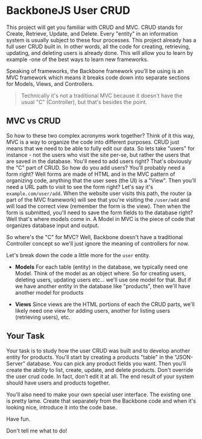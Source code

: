 # BackboneJS User CRUD

This project will get you familiar with CRUD and MVC. CRUD stands for Create, Retrieve, Update, and Delete. Every "entity" in an information system is usually subject to these four processes. This project already has a full user CRUD built in. In other words, all the code for creating, retrieving, updating, and deleting users is already done. This will allow you to learn by example -one of the best ways to learn new frameworks.

Speaking of frameworks, the Backbone framework you'll be using is an MVC framework which means it breaks code down into separate sections for Models, Views, and Controllers. 

> Technically it's not a traditional MVC because it doesn't have the usual "C" (Controller), but that's besides the point.

## MVC vs CRUD

So how to these two complex acronyms work together? Think of it this way, MVC is a way to organize the code into different purposes. CRUD just means that we need to be able to fully edit our data. So lets take "users" for instance - not the users who visit the site per-se, but rather the users that are saved in the database. You'll need to add users right? That's obviously the "C" part of CRUD. So how do you add users? You'll probably need a form right? Well forms are made of HTML and in the MVC pattern of organizing code, anything that the user sees (the UI) is a "View". Then you'll need a URL path to visit to see the form right? Let's say it's `example.com/user/add`. When the website user visits this path, the router (a part of the MVC framework) will see that you're visiting the `/user/add` and will load the correct view (remember the form is the view). Then when the form is submitted, you'll need to save the form fields to the database right? Well that's where models come in. A Model in MVC is the piece of code that organizes database input and output.

So where's the "C" for MVC? Well, Backbone doesn't have a traditional Controller concept so we'll just ignore the meaning of controllers for now.

Let's break down the code a little more for the `user` entity.

- **Models** For each table (entity) in the database, we typically need one Model. Think of the model as an object where. So for creating users, deleting users, updating users etc... we'll use one model for that. But if we have another entity in the database like "products", then we'll have another model for products

- **Views** Since views are the HTML portions of each the CRUD parts, we'll likely need one view for adding users, another for listing users (retrieving users), etc.

## Your Task

Your task is to study how the user CRUD was built and to develop another entity for products. You'll start by creating a products "table" in the "JSON-Server" database. You can pick any product fields you want. Then you'll create the ability to list, create, update, and delete products. Don't override the user crud code. In fact, don't edit it at all. The end result of your system should have users and products together.

You'll also need to make your own special user interface. The existing one is pretty lame. Create that separately from the Backbone code and when it's looking nice, introduce it into the code base.

Have fun.

Don't tell me what to do!